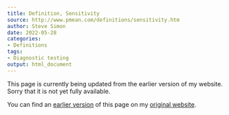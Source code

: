 ```yaml
---
title: Definition, Sensitivity
source: http://www.pmean.com/definitions/sensitivity.htm
author: Steve Simon
date: 2022-05-28
categories:
- Definitions
tags:
- Diagnostic testing
output: html_document
---
```


This page is currently being updated from the earlier version of my website. Sorry that it is not yet fully available.

<!---More--->

You can find an [earlier version][sim1] of this page on my [original website][sim2].

[sim1]: http://www.pmean.com/definitions/sensitivity.htm
[sim2]: http://www.pmean.com/original_site.html
